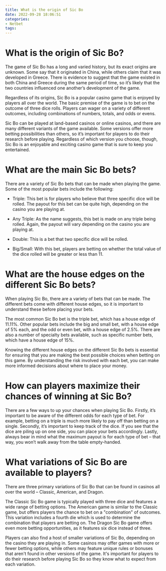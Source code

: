 ```yaml
---
title: What is the origin of Sic Bo 
date: 2022-09-28 18:06:51
categories:
- Netbet
tags:
---
```



#  What is the origin of Sic Bo? 

The game of Sic Bo has a long and varied history, but its exact origins are unknown. Some say that it originated in China, while others claim that it was developed in Greece. There is evidence to suggest that the game existed in both China and Greece during the same period of time, so it’s likely that the two countries influenced one another’s development of the game. 

Regardless of its origins, Sic Bo is a popular casino game that is enjoyed by players all over the world. The basic premise of the game is to bet on the outcome of three dice rolls. Players can wager on a variety of different outcomes, including combinations of numbers, totals, and odds or evens. 

Sic Bo can be played at land-based casinos or online casinos, and there are many different variants of the game available. Some versions offer more betting possibilities than others, so it’s important for players to do their research before playing. Regardless of which version you choose, though, Sic Bo is an enjoyable and exciting casino game that is sure to keep you entertained.

#  What are the main Sic Bo bets? 

There are a variety of Sic Bo bets that can be made when playing the game. Some of the most popular bets include the following:

- Triple: This bet is for players who believe that three specific dice will be rolled. The payout for this bet can be quite high, depending on the casino you are playing at.

- Any Triple: As the name suggests, this bet is made on any triple being rolled. Again, the payout will vary depending on the casino you are playing at.

- Double: This is a bet that two specific dice will be rolled.

- Big/Small: With this bet, players are betting on whether the total value of the dice rolled will be greater or less than 11.

#  What are the house edges on the different Sic Bo bets? 

When playing Sic Bo, there are a variety of bets that can be made. The different bets come with different house edges, so it is important to understand these before placing your bets.

The most common Sic Bo bet is the triple bet, which has a house edge of 11.11%. Other popular bets include the big and small bet, with a house edge of 5% each, and the odd or even bet, with a house edge of 2.5%. There are also a number of specialty bets available, such as specific number bets, which have a house edge of 15%.

Knowing the different house edges on the different Sic Bo bets is essential for ensuring that you are making the best possible choices when betting on this game. By understanding the risk involved with each bet, you can make more informed decisions about where to place your money.

#  How can players maximize their chances of winning at Sic Bo? 

There are a few ways to up your chances when playing Sic Bo. Firstly, it’s important to be aware of the different odds for each type of bet. For example, betting on a triple is much more likely to pay off than betting on a single. Secondly, it’s important to keep track of the dice. If you see that the dice are piling up on one side, you can place your bets accordingly. Lastly, always bear in mind what the maximum payout is for each type of bet – that way, you won’t walk away from the table empty-handed.

#  What variations of Sic Bo are available to players?

There are three primary variations of Sic Bo that can be found in casinos all over the world – Classic, American, and Dragon.

The Classic Sic Bo game is typically played with three dice and features a wide range of betting options. The American game is similar to the Classic game, but offers players the chance to bet on a "combination" of outcomes. This variation includes a fourth die which is used to determine the combination that players are betting on. The Dragon Sic Bo game offers even more betting opportunities, as it features six dice instead of three.

Players can also find a host of smaller variations of Sic Bo, depending on the casino they are playing in. Some casinos may offer games with more or fewer betting options, while others may feature unique rules or bonuses that aren't found in other versions of the game. It's important for players to do their research before playing Sic Bo so they know what to expect from each variation.